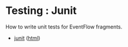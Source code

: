 # Testing : Junit

How to write unit tests for EventFlow fragments.

* [junit](src/site/markdown/index.md) ([html](https://plord12.github.io/samples/testing/junit/))
